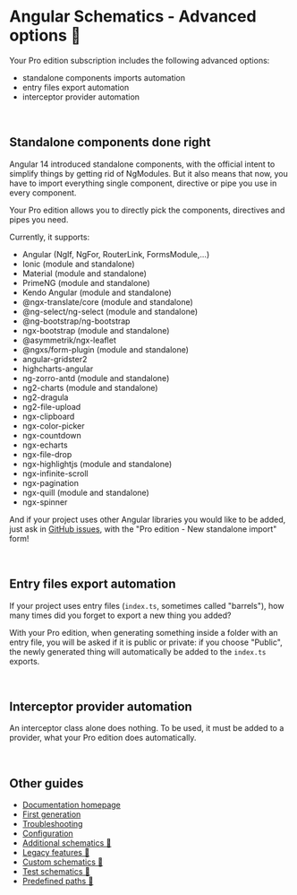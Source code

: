 # Angular Schematics - Advanced options 💎

Your Pro edition subscription includes the following advanced options:
- standalone components imports automation
- entry files export automation
- interceptor provider automation

<br>

## Standalone components done right

Angular 14 introduced standalone components, with the official intent to simplify things by getting rid of NgModules. But it also means that now, you have to import everything single component, directive or pipe you use in every component.

Your Pro edition allows you to directly pick the components, directives and pipes you need.

Currently, it supports:
- Angular (NgIf, NgFor, RouterLink, FormsModule,...)
- Ionic (module and standalone)
- Material (module and standalone)
- PrimeNG (module and standalone)
- Kendo Angular (module and standalone)
- @ngx-translate/core (module and standalone)
- @ng-select/ng-select (module and standalone)
- @ng-bootstrap/ng-bootstrap
- ngx-bootstrap (module and standalone)
- @asymmetrik/ngx-leaflet
- @ngxs/form-plugin (module and standalone)
- angular-gridster2
- highcharts-angular
- ng-zorro-antd (module and standalone)
- ng2-charts (module and standalone)
- ng2-dragula
- ng2-file-upload
- ngx-clipboard
- ngx-color-picker
- ngx-countdown
- ngx-echarts
- ngx-file-drop
- ngx-highlightjs (module and standalone)
- ngx-infinite-scroll
- ngx-pagination
- ngx-quill (module and standalone)
- ngx-spinner

And if your project uses other Angular libraries you would like to be added, just ask in [GitHub issues](https://github.com/cyrilletuzi/vscode-angular-schematics/issues/new/choose), with the "Pro edition - New standalone import" form!

<br>

## Entry files export automation

If your project uses entry files (`index.ts`, sometimes called "barrels"), how many times did you forget to export a new thing you added? 

With your Pro edition, when generating something inside a folder with an entry file, you will be asked if it is public or private: if you choose "Public", the newly generated thing will automatically be added to the `index.ts` exports.

<br>

## Interceptor provider automation

An interceptor class alone does nothing. To be used, it must be added to a provider, what your Pro edition does automatically.

<br>

## Other guides

- [Documentation homepage](./documentation.md)
- [First generation](./firstGeneration.md)
- [Troubleshooting](./troubleshooting.md)
- [Configuration](./configuration.md)
- [Additional schematics 💎](./advancedSchematics.md)
- [Legacy features 💎](./legacy.md)
- [Custom schematics 💎](./customSchematics.md)
- [Test schematics 💎](./testing.md)
- [Predefined paths 💎](./predefinedPaths.md)

<br>
